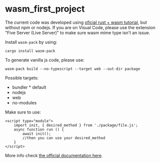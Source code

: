 # wasm_first_project

The current code was developed using [oficial rust + wasm tutorial](https://rustwasm.github.io/book), but without npm or nodejs.
If you are on Visual Code, please use the extension "Five Server (Live Server)" to make sure wasm mime type isn't an issue.

Install `wasm-pack` by using:
```
cargo install wasm-pack
```


To generate vanilla js code, please use:
```
wasm-pack build --no-typescript --target web --out-dir package
```

Possible targets:
- bundler * default
- nodejs
- web
- no-modules

Make sure to use:
```
<script type="module">
    import init, { desired_method } from './package/file.js';
    async function run () {
        await init();
        //then you can use your desired_method
    }
</script>
```

More info check [the official documentation here](https://rustwasm.github.io/wasm-bindgen/examples/without-a-bundler.html).